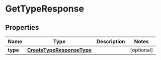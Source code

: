 

# GetTypeResponse


## Properties

| Name | Type | Description | Notes |
|------------ | ------------- | ------------- | -------------|
|**type** | [**CreateTypeResponseType**](CreateTypeResponseType.md) |  |  [optional] |



